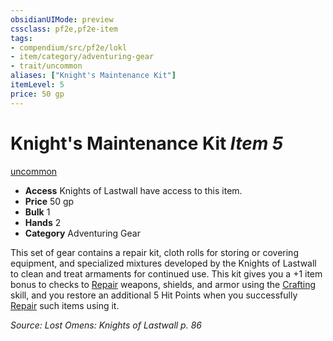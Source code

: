 ```yaml
---
obsidianUIMode: preview
cssclass: pf2e,pf2e-item
tags:
- compendium/src/pf2e/lokl
- item/category/adventuring-gear
- trait/uncommon
aliases: ["Knight's Maintenance Kit"]
itemLevel: 5
price: 50 gp
---
```

# Knight's Maintenance Kit *Item 5*  
[uncommon](../../../rules/traits/uncommon.md)  

- **Access** Knights of Lastwall have access to this item.
- **Price** 50 gp
- **Bulk** 1
- **Hands** 2
- **Category** Adventuring Gear

This set of gear contains a repair kit, cloth rolls for storing or covering equipment, and specialized mixtures developed by the Knights of Lastwall to clean and treat armaments for continued use. This kit gives you a +1 item bonus to checks to [Repair](../../../rules/actions/repair.md) weapons, shields, and armor using the [Crafting](../../skills.md#Crafting) skill, and you restore an additional 5 Hit Points when you successfully [Repair](../../../rules/actions/repair.md) such items using it.

*Source: Lost Omens: Knights of Lastwall p. 86*